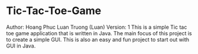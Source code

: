 # Tic-Tac-Toe-Game
Author: Hoang Phuc Luan Truong (Luan)
Version: 1
This is a simple Tic tac toe game application that is written in Java. 
The main focus of this project is to create a simple GUI. This is also an easy and fun project to start out with GUI in Java.

